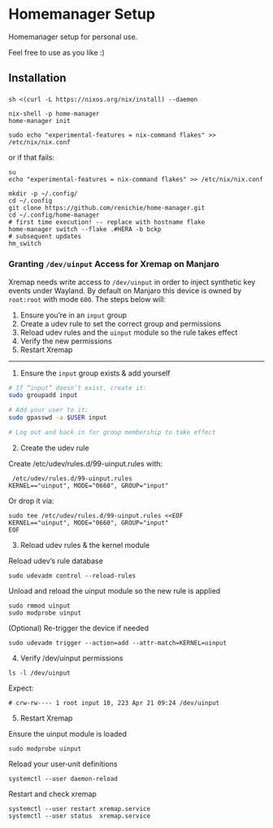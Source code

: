 # Homemanager Setup

Homemanager setup for personal use.

Feel free to use as you like :)

## Installation

### 
```shell
sh <(curl -L https://nixos.org/nix/install) --daemon
```

```shell
nix-shell -p home-manager
home-manager init
```

```shell
sudo echo "experimental-features = nix-command flakes" >> /etc/nix/nix.conf
```
or if that fails:
```shell
su
echo "experimental-features = nix-command flakes" >> /etc/nix/nix.conf
```

 ```shell
 mkdir -p ~/.config/
 cd ~/.config
 git clone https://github.com/renichie/home-manager.git
 cd ~/.config/home-manager
 # first time execution! -- replace with hostname flake
 home-manager switch --flake .#HERA -b bckp 
 # subsequent updates
 hm_switch
 ```

### Granting `/dev/uinput` Access for Xremap on Manjaro

Xremap needs write access to `/dev/uinput` in order to inject synthetic key events under Wayland. By default on Manjaro this device is owned by `root:root` with mode `600`. The steps below will:

1. Ensure you’re in an `input` group  
2. Create a udev rule to set the correct group and permissions  
3. Reload udev rules and the `uinput` module so the rule takes effect  
4. Verify the new permissions  
5. Restart Xremap

---

1. Ensure the `input` group exists & add yourself

```bash
# If “input” doesn’t exist, create it:
sudo groupadd input

# Add your user to it:
sudo gpasswd -a $USER input

# Log out and back in for group membership to take effect
```

2. Create the udev rule

Create /etc/udev/rules.d/99-uinput.rules with:
```
 /etc/udev/rules.d/99-uinput.rules
KERNEL=="uinput", MODE="0660", GROUP="input"
```

Or drop it via:

```
sudo tee /etc/udev/rules.d/99-uinput.rules <<EOF
KERNEL=="uinput", MODE="0660", GROUP="input"
EOF
```

3. Reload udev rules & the kernel module

 Reload udev’s rule database
```
sudo udevadm control --reload-rules
```

Unload and reload the uinput module so the new rule is applied
```
sudo rmmod uinput
sudo modprobe uinput
```

 (Optional) Re-trigger the device if needed
 ```
sudo udevadm trigger --action=add --attr-match=KERNEL=uinput
```

4. Verify /dev/uinput permissions

```
ls -l /dev/uinput
```
Expect:
```
# crw-rw---- 1 root input 10, 223 Apr 21 09:24 /dev/uinput
```

5. Restart Xremap

Ensure the uinput module is loaded
```
sudo modprobe uinput
```

Reload your user‑unit definitions
```
systemctl --user daemon-reload
```

Restart and check xremap

```
systemctl --user restart xremap.service
systemctl --user status  xremap.service
```
